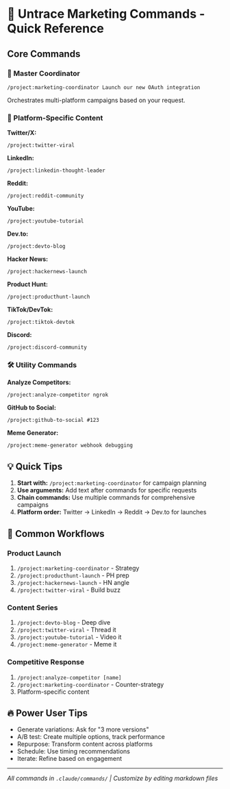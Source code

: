 # 🚀 Untrace Marketing Commands - Quick Reference

## Core Commands

### 🎯 Master Coordinator
```
/project:marketing-coordinator Launch our new OAuth integration
```
Orchestrates multi-platform campaigns based on your request.

### 📱 Platform-Specific Content

**Twitter/X:**
```
/project:twitter-viral
```

**LinkedIn:**
```
/project:linkedin-thought-leader
```

**Reddit:**
```
/project:reddit-community
```

**YouTube:**
```
/project:youtube-tutorial
```

**Dev.to:**
```
/project:devto-blog
```

**Hacker News:**
```
/project:hackernews-launch
```

**Product Hunt:**
```
/project:producthunt-launch
```

**TikTok/DevTok:**
```
/project:tiktok-devtok
```

**Discord:**
```
/project:discord-community
```

### 🛠️ Utility Commands

**Analyze Competitors:**
```
/project:analyze-competitor ngrok
```

**GitHub to Social:**
```
/project:github-to-social #123
```

**Meme Generator:**
```
/project:meme-generator webhook debugging
```

## 💡 Quick Tips

1. **Start with:** `/project:marketing-coordinator` for campaign planning
2. **Use arguments:** Add text after commands for specific requests
3. **Chain commands:** Use multiple commands for comprehensive campaigns
4. **Platform order:** Twitter → LinkedIn → Reddit → Dev.to for launches

## 🎪 Common Workflows

### Product Launch
1. `/project:marketing-coordinator` - Strategy
2. `/project:producthunt-launch` - PH prep
3. `/project:hackernews-launch` - HN angle
4. `/project:twitter-viral` - Build buzz

### Content Series
1. `/project:devto-blog` - Deep dive
2. `/project:twitter-viral` - Thread it
3. `/project:youtube-tutorial` - Video it
4. `/project:meme-generator` - Meme it

### Competitive Response
1. `/project:analyze-competitor [name]`
2. `/project:marketing-coordinator` - Counter-strategy
3. Platform-specific content

## 🔥 Power User Tips

- Generate variations: Ask for "3 more versions"
- A/B test: Create multiple options, track performance
- Repurpose: Transform content across platforms
- Schedule: Use timing recommendations
- Iterate: Refine based on engagement

---
*All commands in `.claude/commands/` | Customize by editing markdown files*